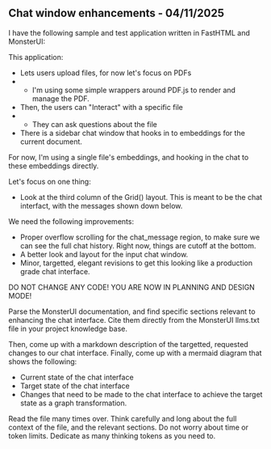 

## Chat window enhancements - 04/11/2025

I have the following sample and test application written in FastHTML and MonsterUI:

This application:

- Lets users upload files, for now let's focus on PDFs
- - I'm using some simple wrappers around PDF.js to render and manage the PDF.
- Then, the users can "Interact" with a specific file
- - They can ask questions about the file
- There is a sidebar chat window that hooks in to embeddings for the current document.

For now, I'm using a single file's embeddings, and hooking in the chat to these embeddings directly.

Let's focus on one thing:
- Look at the third column of the Grid() layout. This is meant to be the chat interfact, with the messages shown down below. 

We need the following improvements:
- Proper overflow scrolling for the chat_message region, to make sure we can see the full chat history. Right now, things are cutoff at the bottom.
- A better look and layout for the input chat window.
- Minor, targetted, elegant revisions to get this looking like a production grade chat interface.

DO NOT CHANGE ANY CODE! YOU ARE NOW IN PLANNING AND DESIGN MODE!

<task>
Parse the MonsterUI documentation, and find specific sections relevant to enhancing the chat interface. Cite them directly from the MonsterUI llms.txt file in your project knowledge base.

Then, come up with a markdown description of the targetted, requested changes to our chat interface. 
Finally, come up with a mermaid diagram that shows the following:
- Current state of the chat interface
- Target state of the chat interface
- Changes that need to be made to the chat interface to achieve the target state as a graph transformation.
</task>

<guidance>
Read the file many times over. Think carefully and long about the full context of the file, and the relevant sections. Do not worry about time or token limits. Dedicate as many thinking tokens as you need to.
</guidance>


